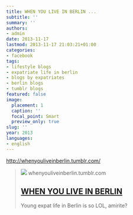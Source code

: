 ```yaml
---
title: WHEN YOU LIVE IN BERLIN ...
subtitle: ''
summary: ''
authors:
- admin
date: 2013-11-17
lastmod: 2013-11-17 21:03:21+01:00
categories:
- facebook
tags:
- lifestyle blogs
- expatriate life in berlin
- blogs by expatriates
- berlin blogs
- tumblr blogs
featured: false
image:
  placement: 1
  caption: ''
  focal_point: Smart
  preview_only: true
slug: ''
year: 2013
languages:
- english
---
```


http://whenyouliveinberlin.tumblr.com/
> [![](https://64.media.tumblr.com/avatar_c4d9a487a61e_128.pnj)](http://whenyouliveinberlin.tumblr.com/)
> whenyouliveinberlin.tumblr.com
> ## [WHEN YOU LIVE IN BERLIN](http://whenyouliveinberlin.tumblr.com/)
>
>Young expat life in Berlin is so LOL, amirite?